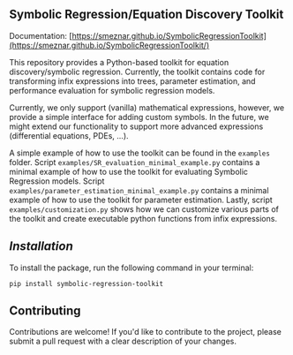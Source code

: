 **Symbolic Regression/Equation Discovery Toolkit**
--------------------------------------------------------

Documentation: [https://smeznar.github.io/SymbolicRegressionToolkit](https://smeznar.github.io/SymbolicRegressionToolkit/)

This repository provides a Python-based toolkit for equation discovery/symbolic regression. Currently, the toolkit contains
code for transforming infix expressions into trees, parameter estimation, and performance evaluation for symbolic regression models.

Currently, we only support (vanilla) mathematical expressions, however, we provide a simple interface for adding custom symbols.
In the future, we might extend our functionality to support more advanced expressions (differential equations, PDEs, ...).

A simple example of how to use the toolkit can be found in the `examples` folder. Script `examples/SR_evaluation_minimal_example.py`
contains a minimal example of how to use the toolkit for evaluating Symbolic Regression models. Script `examples/parameter_estimation_minimal_example.py`
contains a minimal example of how to use the toolkit for parameter estimation. Lastly, script `examples/customization.py` shows
how we can customize various parts of the toolkit and create executable python functions from infix expressions.

*Installation*
--------------

To install the package, run the following command in your terminal:
```
pip install symbolic-regression-toolkit
```

**Contributing**
------------

Contributions are welcome! If you'd like to contribute to the project, please submit a pull request with a clear description of your changes.
